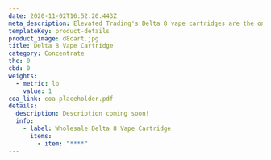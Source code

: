 ```yaml
---
date: 2020-11-02T16:52:20.443Z
meta_description: Elevated Trading's Delta 8 vape cartridges are the only vape cartridge...
templateKey: product-details
product_image: d8cart.jpg
title: Delta 8 Vape Cartridge
category: Concentrate
thc: 0
cbd: 0
weights:
  - metric: lb
    value: 1
coa_link: coa-placeholder.pdf
details:
  description: Description coming soon!
  info:
    - label: Wholesale Delta 8 Vape Cartridge
      items:
        - item: "****"
---
```


